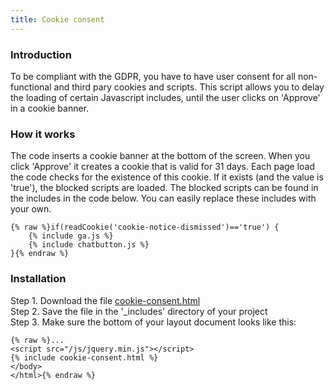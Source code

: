 ```yaml
---
title: Cookie consent
---
```


### Introduction

To be compliant with the GDPR, you have to have user consent for all non-functional and third pary cookies and scripts. This script allows you to delay the loading of certain Javascript includes, until the user clicks on 'Approve' in a cookie banner.

### How it works

The code inserts a cookie banner at the bottom of the screen. When you click 'Approve' it creates a cookie that is valid for 31 days. Each page load the code checks for the existence of this cookie. If it exists (and the value is 'true'), the blocked scripts are loaded. The blocked scripts can be found in the includes in the code below. You can easily replace these includes with your own.

```
{% raw %}if(readCookie('cookie-notice-dismissed')=='true') {
    {% include ga.js %}
    {% include chatbutton.js %}
}{% endraw %}
```

### Installation

Step 1. Download the file [cookie-consent.html](https://raw.githubusercontent.com/jhvanderschee/jekyllcodex/gh-pages/_includes/cookie-consent.html)
<br />Step 2. Save the file in the '_includes' directory of your project
<br />Step 3. Make sure the bottom of your layout document looks like this:

```
{% raw %}...
<script src="/js/jquery.min.js"></script>
{% include cookie-consent.html %}
</body>
</html>{% endraw %}
```
